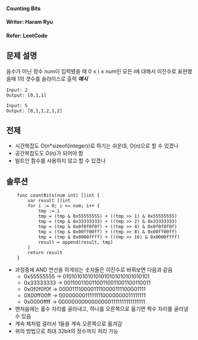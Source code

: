 #### Counting Bits
#### Writer: Haram Ryu
#### Refer: LeetCode

## 문제 설명
음수가 아닌 정수 num이 입력됐을 때 0 ≤ i ≤ num인 모든 i에 대해서 이진수로 표현했을때 1의 갯수를 슬라이스로 출력
***예시***
```
Input: 2
Output: [0,1,1]

Input: 5
Output: [0,1,1,2,1,2]
```
## 전제
- 시간복잡도 O(n*sizeof(integer))로 하기는 쉬운데, O(n)으로 할 수 있겠나
- 공간복잡도도 O(n)가 되어야 함
- 빌트인 함수를 사용하지 않고 할 수 있겠나
## 솔루션
```
    func countBits(num int) []int {
        var result []int
        for i := 0; i <= num; i++ {
            tmp := i
            tmp = (tmp & 0x55555555) + ((tmp >> 1) & 0x55555555)
            tmp = (tmp & 0x33333333) + ((tmp >> 2) & 0x33333333)
            tmp = (tmp & 0x0f0f0f0f) + ((tmp >> 4) & 0x0f0f0f0f)
            tmp = (tmp & 0x00ff00ff) + ((tmp >> 8) & 0x00ff00ff)
            tmp = (tmp & 0x0000ffff) + ((tmp >> 16) & 0x0000ffff)
            result = append(result, tmp)
        }
        return result
    }
```
- 과정중에 AND 연산을 하게되는 숫자들은 이진수로 바꿔보면 다음과 같음
    - 0x55555555 → 01010101010101010101010101010101
    - 0x33333333 → 00110011001100110011001100110011
    - 0x0f0f0f0f → 00001111000011110000111100001111
    - 0X00ff00ff → 00000000111111110000000011111111
    - 0x0000ffff → 00000000000000001111111111111111
- 맨처음에는 홀수 자리를 골라내고, 하나를 오른쪽으로 옮기면 짝수 자리를 골라낼 수 있음
- 계속 체처럼 걸러서 1들을 계속 오른쪽으로 옮겨감
- 위의 방법으로 최대 32bit의 정수까지 처리 가능
